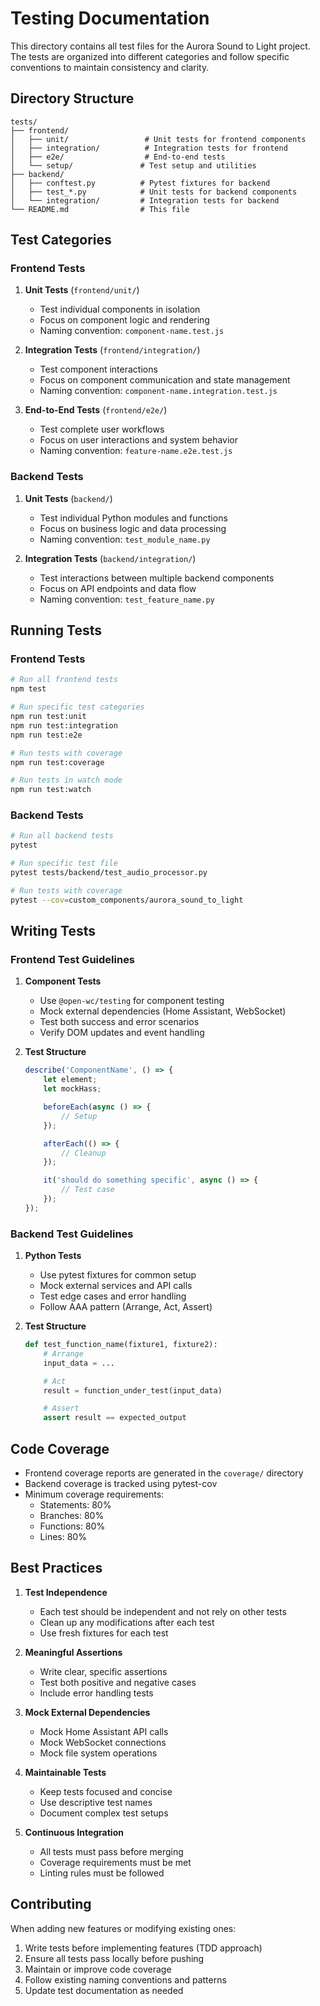 # Testing Documentation

This directory contains all test files for the Aurora Sound to Light project. The tests are organized into different categories and follow specific conventions to maintain consistency and clarity.

## Directory Structure

```plaintext
tests/
├── frontend/
│   ├── unit/                 # Unit tests for frontend components
│   ├── integration/          # Integration tests for frontend
│   ├── e2e/                  # End-to-end tests
│   └── setup/               # Test setup and utilities
├── backend/
│   ├── conftest.py          # Pytest fixtures for backend
│   ├── test_*.py            # Unit tests for backend components
│   └── integration/         # Integration tests for backend
└── README.md                # This file
```

## Test Categories

### Frontend Tests

1. **Unit Tests** (`frontend/unit/`)
   - Test individual components in isolation
   - Focus on component logic and rendering
   - Naming convention: `component-name.test.js`

2. **Integration Tests** (`frontend/integration/`)
   - Test component interactions
   - Focus on component communication and state management
   - Naming convention: `component-name.integration.test.js`

3. **End-to-End Tests** (`frontend/e2e/`)
   - Test complete user workflows
   - Focus on user interactions and system behavior
   - Naming convention: `feature-name.e2e.test.js`

### Backend Tests

1. **Unit Tests** (`backend/`)
   - Test individual Python modules and functions
   - Focus on business logic and data processing
   - Naming convention: `test_module_name.py`

2. **Integration Tests** (`backend/integration/`)
   - Test interactions between multiple backend components
   - Focus on API endpoints and data flow
   - Naming convention: `test_feature_name.py`

## Running Tests

### Frontend Tests

```bash
# Run all frontend tests
npm test

# Run specific test categories
npm run test:unit
npm run test:integration
npm run test:e2e

# Run tests with coverage
npm run test:coverage

# Run tests in watch mode
npm run test:watch
```

### Backend Tests

```bash
# Run all backend tests
pytest

# Run specific test file
pytest tests/backend/test_audio_processor.py

# Run tests with coverage
pytest --cov=custom_components/aurora_sound_to_light
```

## Writing Tests

### Frontend Test Guidelines

1. **Component Tests**
   - Use `@open-wc/testing` for component testing
   - Mock external dependencies (Home Assistant, WebSocket)
   - Test both success and error scenarios
   - Verify DOM updates and event handling

2. **Test Structure**
   ```javascript
   describe('ComponentName', () => {
       let element;
       let mockHass;

       beforeEach(async () => {
           // Setup
       });

       afterEach(() => {
           // Cleanup
       });

       it('should do something specific', async () => {
           // Test case
       });
   });
   ```

### Backend Test Guidelines

1. **Python Tests**
   - Use pytest fixtures for common setup
   - Mock external services and API calls
   - Test edge cases and error handling
   - Follow AAA pattern (Arrange, Act, Assert)

2. **Test Structure**
   ```python
   def test_function_name(fixture1, fixture2):
       # Arrange
       input_data = ...

       # Act
       result = function_under_test(input_data)

       # Assert
       assert result == expected_output
   ```

## Code Coverage

- Frontend coverage reports are generated in the `coverage/` directory
- Backend coverage is tracked using pytest-cov
- Minimum coverage requirements:
  - Statements: 80%
  - Branches: 80%
  - Functions: 80%
  - Lines: 80%

## Best Practices

1. **Test Independence**
   - Each test should be independent and not rely on other tests
   - Clean up any modifications after each test
   - Use fresh fixtures for each test

2. **Meaningful Assertions**
   - Write clear, specific assertions
   - Test both positive and negative cases
   - Include error handling tests

3. **Mock External Dependencies**
   - Mock Home Assistant API calls
   - Mock WebSocket connections
   - Mock file system operations

4. **Maintainable Tests**
   - Keep tests focused and concise
   - Use descriptive test names
   - Document complex test setups

5. **Continuous Integration**
   - All tests must pass before merging
   - Coverage requirements must be met
   - Linting rules must be followed

## Contributing

When adding new features or modifying existing ones:

1. Write tests before implementing features (TDD approach)
2. Ensure all tests pass locally before pushing
3. Maintain or improve code coverage
4. Follow existing naming conventions and patterns
5. Update test documentation as needed 